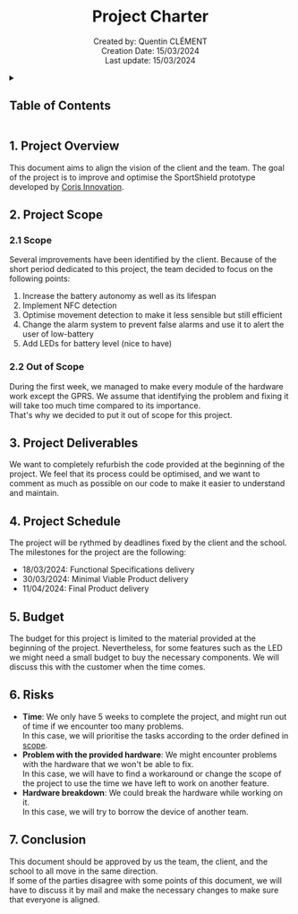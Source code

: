 <h1 align="center"> Project Charter </h1>

<p align="center">
Created by: Quentin CLÉMENT <br> Creation Date: 15/03/2024 <br> Last update: 15/03/2024
</p>

<details>
<summary>

## Table of Contents

</summary>

- [Table of Contents](#table-of-contents)
- [1. Project Overview](#1-project-overview)
- [2. Project Scope](#2-project-scope)
  - [2.1 Scope](#21-scope)
  - [2.2 Out of Scope](#22-out-of-scope)
- [3. Project Deliverables](#3-project-deliverables)
- [4. Project Schedule](#4-project-schedule)
- [5. Budget](#5-budget)
- [6. Risks](#6-risks)
- [7. Conclusion](#7-conclusion)

</details>

## 1. Project Overview

This document aims to align the vision of the client and the team. The goal of the project is to improve and optimise the SportShield prototype developed by [Coris Innovation](https://www.corisinnovation.com/).

## 2. Project Scope

### 2.1 Scope

Several improvements have been identified by the client. Because of the short period dedicated to this project, the team decided to focus on the following points:
1. Increase the battery autonomy as well as its lifespan
2. Implement NFC detection  
3. Optimise movement detection to make it less sensible but still efficient
4. Change the alarm system to prevent false alarms and use it to alert the user of low-battery
5. Add LEDs for battery level (nice to have)

### 2.2 Out of Scope

During the first week, we managed to make every module of the hardware work except the GPRS. We assume that identifying the problem and fixing it will take too much time compared to its importance. \
That's why we decided to put it out of scope for this project.

## 3. Project Deliverables

We want to completely refurbish the code provided at the beginning of the project. We feel that its process could be optimised, and we want to comment as much as possible on our code to make it easier to understand and maintain.

## 4. Project Schedule

The project will be rythmed by deadlines fixed by the client and the school. The milestones for the project are the following:
- 18/03/2024: Functional Specifications delivery
- 30/03/2024: Minimal Viable Product delivery
- 11/04/2024: Final Product delivery

## 5. Budget

The budget for this project is limited to the material provided at the beginning of the project. Nevertheless, for some features such as the LED we might need a small budget to buy the necessary components.
We will discuss this with the customer when the time comes.

## 6. Risks

- **Time**: We only have 5 weeks to complete the project, and might run out of time if we encounter too many problems. \
In this case, we will prioritise the tasks according to the order defined in [scope](#21-scope).
- **Problem with the provided hardware**: We might encounter problems with the hardware that we won't be able to fix. \
In this case, we will have to find a workaround or change the scope of the project to use the time we have left to work on another feature.
- **Hardware breakdown**: We could break the hardware while working on it. \
In this case, we will try to borrow the device of another team.

## 7. Conclusion

This document should be approved by us the team, the client, and the school to all move in the same direction. \
If some of the parties disagree with some points of this document, we will have to discuss it by mail and make the necessary changes to make sure that everyone is aligned.